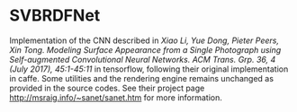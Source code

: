 SVBRDFNet
====

Implementation of the CNN described in *Xiao Li, Yue Dong, Pieter Peers, Xin Tong. Modeling Surface Appearance
from a Single Photograph using Self-augmented Convolutional Neural
Networks. ACM Trans. Grp. 36, 4 (July 2017), 45:1-45:11* in tensorflow, following their original implementation in caffe. Some utilities and the rendering engine remains unchanged as provided in the source codes. See their project page http://msraig.info/~sanet/sanet.htm for more information.